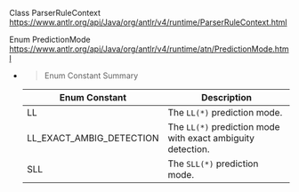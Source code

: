 
Class ParserRuleContext https://www.antlr.org/api/Java/org/antlr/v4/runtime/ParserRuleContext.html

Enum PredictionMode https://www.antlr.org/api/Java/org/antlr/v4/runtime/atn/PredictionMode.html
- > Enum Constant Summary

  | Enum Constant | Description |
  |--|--|
  | LL | The `LL(*)` prediction mode. |
  | LL_EXACT_AMBIG_DETECTION | The `LL(*)` prediction mode with exact ambiguity detection. |
  | SLL | The `SLL(*)` prediction mode. |
